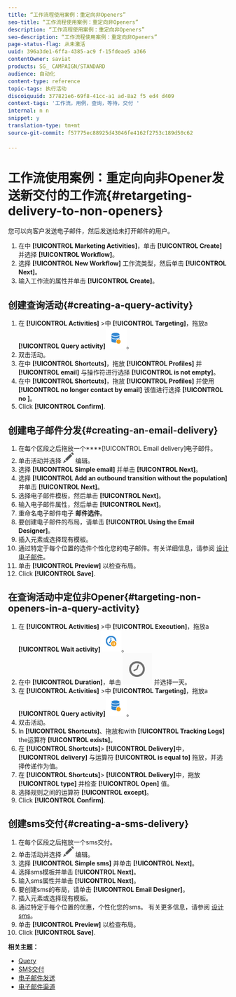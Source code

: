 ```yaml
---
title: “工作流程使用案例：重定向非Openers”
seo-title: “工作流程使用案例：重定向非Openers”
description: “工作流程使用案例：重定向非Openers”
seo-description: “工作流程使用案例：重定向非Openers”
page-status-flag: 从未激活
uuid: 396a3de1-6ffa-4385-ac9 f-15fdeae5 a366
contentOwner: saviat
products: SG_ CAMPAIGN/STANDARD
audience: 自动化
content-type: reference
topic-tags: 执行活动
discoiquuid: 377821e6-69f8-41cc-a1 ad-8a2 f5 ed4 d409
context-tags: '工作流，用例，查询，等待，交付 '
internal: n n
snippet: y
translation-type: tm+mt
source-git-commit: f57775ec88925d43046fe4162f2753c189d50c62

---
```



# 工作流使用案例：重定向向非Opener发送新交付的工作流{#retargeting-delivery-to-non-openers}

您可以向客户发送电子邮件，然后发送给未打开邮件的用户。

1. 在中 **[!UICONTROL Marketing Activities]**，单击 **[!UICONTROL Create]** 并选择 **[!UICONTROL Workflow]**。
1. 选择 **[!UICONTROL New Workflow]** 工作流类型，然后单击 **[!UICONTROL Next]**。
1. 输入工作流的属性并单击 **[!UICONTROL Create]**。

## 创建查询活动{#creating-a-query-activity}

1. 在 **[!UICONTROL Activities]** &gt;中 **[!UICONTROL Targeting]**，拖放a **[!UICONTROL Query activity]**![](assets/query.png)。
1. 双击活动。
1. 在中 **[!UICONTROL Shortcuts]**，拖放 **[!UICONTROL Profiles]** 并 **[!UICONTROL email]** 与操作符进行选择 **[!UICONTROL is not empty]**。
1. 在中 **[!UICONTROL Shortcuts]**，拖放 **[!UICONTROL Profiles]** 并使用 **[!UICONTROL no longer contact by email]** 该值进行选择 **[!UICONTROL no ]**。
1. Click **[!UICONTROL Confirm]**.

## 创建电子邮件分发{#creating-an-email-delivery}

1. 在每个区段之后拖放一个****[!UICONTROL Email delivery]电子邮件。
1. 单击活动并选择 ![](assets/edit_darkgrey-24px.png) 编辑。
1. 选择 **[!UICONTROL Simple email]** 并单击 **[!UICONTROL Next]**。
1. 选择 **[!UICONTROL Add an outbound transition without the population]** 并单击 **[!UICONTROL Next]**。
1. 选择电子邮件模板，然后单击 **[!UICONTROL Next]**。
1. 输入电子邮件属性，然后单击 **[!UICONTROL Next]**。
1. 重命名电子邮件电子 **邮件选件**。
1. 要创建电子邮件的布局，请单击 **[!UICONTROL Using the Email Designer]**。
1. 插入元素或选择现有模板。
1. 通过特定于每个位置的选件个性化您的电子邮件。有关详细信息，请参阅 [设计电子邮件](../../designing/using/about-email-content-design.md#designing-an-email-content-from-scratch)。
1. 单击 **[!UICONTROL Preview]** 以检查布局。
1. Click **[!UICONTROL Save]**.

## 在查询活动中定位非Opener{#targeting-non-openers-in-a-query-activity}

1. 在 **[!UICONTROL Activities]** &gt;中 **[!UICONTROL Execution]**，拖放a **[!UICONTROL Wait activity]**![](assets/wait.png)。
1. 在中 **[!UICONTROL Duration]**，单击 ![](assets/duration-icon.png) 并选择一天。
1. 在 **[!UICONTROL Activities]** &gt;中 **[!UICONTROL Targeting]**，拖放a **[!UICONTROL Query activity]**![](assets/query.png)。
1. 双击活动。
1. In **[!UICONTROL Shortcuts]**、拖放和with **[!UICONTROL Tracking Logs]** the运算符 **[!UICONTROL exists]**。
1. 在 **[!UICONTROL Shortcuts]**&gt; **[!UICONTROL Delivery]**&#x200B;中， **[!UICONTROL delivery]** 与运算符 **[!UICONTROL is equal to]** 拖放，并选择传递作为值。
1. 在 **[!UICONTROL Shortcuts]**&gt; **[!UICONTROL Delivery]**&#x200B;中，拖放 **[!UICONTROL type]** 并检查 **[!UICONTROL Open]** 值。
1. 选择规则之间的运算符 **[!UICONTROL except]**。
1. Click **[!UICONTROL Confirm]**.

## 创建sms交付{#creating-a-sms-delivery}

1. 在每个区段之后拖放一个sms交付。
1. 单击活动并选择 ![](assets/edit_darkgrey-24px.png) 编辑。
1. 选择 **[!UICONTROL Simple sms]** 并单击 **[!UICONTROL Next]**。
1. 选择sms模板并单击 **[!UICONTROL Next]**。
1. 输入sms属性并单击 **[!UICONTROL Next]**。
1. 要创建sms的布局，请单击 **[!UICONTROL Email Designer]**。
1. 插入元素或选择现有模板。
1. 通过特定于每个位置的优惠，个性化您的sms。
有关更多信息，请参阅 [设计sms](../../channels/using/creating-an-sms-message.md)。
1. 单击 **[!UICONTROL Preview]** 以检查布局。
1. Click **[!UICONTROL Save]**.

**相关主题：**

* [Query](../../automating/using/query.md)
* [SMS交付](../../automating/using/sms-delivery.md)
* [电子邮件发送](../../automating/using/email-delivery.md)
* [电子邮件渠道](../../channels/using/creating-an-email.md)
